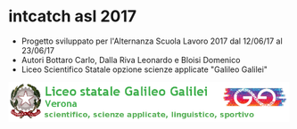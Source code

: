 # intcatch asl 2017
- Progetto sviluppato per l'Alternanza Scuola Lavoro 2017 dal 12/06/17 al 23/06/17
- Autori Bottaro Carlo, Dalla Riva Leonardo e Bloisi Domenico
- Liceo Scientifico Statale opzione scienze applicate  "Galileo Galilei"

![GitHub Logo](/images/logoGG.png)
 
